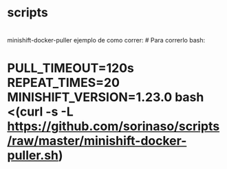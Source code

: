 # scripts

#
minishift-docker-puller ejemplo de como correr: # Para correrlo bash:
# PULL_TIMEOUT=120s REPEAT_TIMES=20 MINISHIFT_VERSION=1.23.0 bash <(curl -s -L https://github.com/sorinaso/scripts/raw/master/minishift-docker-puller.sh)

